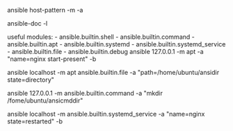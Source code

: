 
ansible host-pattern -m <module> -a <module args>

ansible-doc -l 
<!-- list all modules--!>

useful modules:
- ansible.builtin.shell
- ansible.builtin.command
- ansible.builtin.apt
- ansible.builtin.systemd
- ansible.builtin.systemd_service
- ansible.builtin.file
- ansible.builtin.debug

ansible 127.0.0.1  -m apt -a "name=nginx start-present" -b
<!-- run nginx -->

ansible localhost -m apt ansible.builtin.file -a "path=/home/ubuntu/ansidir state=directory"
<!-- create directory -->

ansible 127.0.0.1 -m ansible.builtin.command -a "mkdir /fome/ubuntu/ansicmddir"  <not idempodent>

ansible localhost -m ansible.builtin.systemd_service -a "name=nginx state=restarted" -b
<!-- restart nginx -->